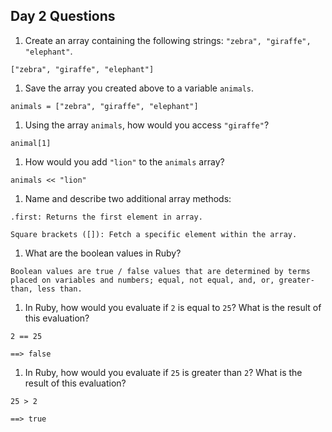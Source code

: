 ## Day 2 Questions

1. Create an array containing the following strings: `"zebra", "giraffe", "elephant"`.
```
["zebra", "giraffe", "elephant"]
```

1. Save the array you created above to a variable `animals`.
```
animals = ["zebra", "giraffe", "elephant"]
```

1. Using the array `animals`, how would you access `"giraffe"`?
```
animal[1]
```

1. How would you add `"lion"` to the `animals` array?
```
animals << "lion"
```

1. Name and describe two additional array methods:
```
.first: Returns the first element in array.

Square brackets ([]): Fetch a specific element within the array.
```

1. What are the boolean values in Ruby?
```
Boolean values are true / false values that are determined by terms placed on variables and numbers; equal, not equal, and, or, greater-than, less than.
```

1. In Ruby, how would you evaluate if `2` is equal to `25`? What is the result of this evaluation?
```
2 == 25  

==> false
```

1. In Ruby, how would you evaluate if `25` is greater than `2`? What is the result of this evaluation?
```
25 > 2  

==> true
```
